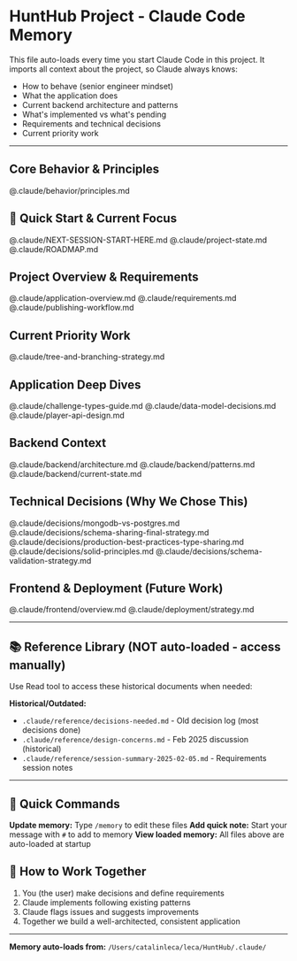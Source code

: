 # HuntHub Project - Claude Code Memory

This file auto-loads every time you start Claude Code in this project.
It imports all context about the project, so Claude always knows:
- How to behave (senior engineer mindset)
- What the application does
- Current backend architecture and patterns
- What's implemented vs what's pending
- Requirements and technical decisions
- Current priority work

---

## Core Behavior & Principles

@.claude/behavior/principles.md

## 🚀 Quick Start & Current Focus

@.claude/NEXT-SESSION-START-HERE.md
@.claude/project-state.md
@.claude/ROADMAP.md

## Project Overview & Requirements

@.claude/application-overview.md
@.claude/requirements.md
@.claude/publishing-workflow.md

## Current Priority Work

@.claude/tree-and-branching-strategy.md

## Application Deep Dives

@.claude/challenge-types-guide.md
@.claude/data-model-decisions.md
@.claude/player-api-design.md

## Backend Context

@.claude/backend/architecture.md
@.claude/backend/patterns.md
@.claude/backend/current-state.md

## Technical Decisions (Why We Chose This)

@.claude/decisions/mongodb-vs-postgres.md
@.claude/decisions/schema-sharing-final-strategy.md
@.claude/decisions/production-best-practices-type-sharing.md
@.claude/decisions/solid-principles.md
@.claude/decisions/schema-validation-strategy.md

## Frontend & Deployment (Future Work)

@.claude/frontend/overview.md
@.claude/deployment/strategy.md

---

## 📚 Reference Library (NOT auto-loaded - access manually)

Use Read tool to access these historical documents when needed:

**Historical/Outdated:**
- `.claude/reference/decisions-needed.md` - Old decision log (most decisions done)
- `.claude/reference/design-concerns.md` - Feb 2025 discussion (historical)
- `.claude/reference/session-summary-2025-02-05.md` - Requirements session notes

---

## 🚀 Quick Commands

**Update memory:** Type `/memory` to edit these files
**Add quick note:** Start your message with `#` to add to memory
**View loaded memory:** All files above are auto-loaded at startup

## 🎯 How to Work Together

1. You (the user) make decisions and define requirements
2. Claude implements following existing patterns
3. Claude flags issues and suggests improvements
4. Together we build a well-architected, consistent application

---

**Memory auto-loads from:** `/Users/catalinleca/leca/HuntHub/.claude/`

